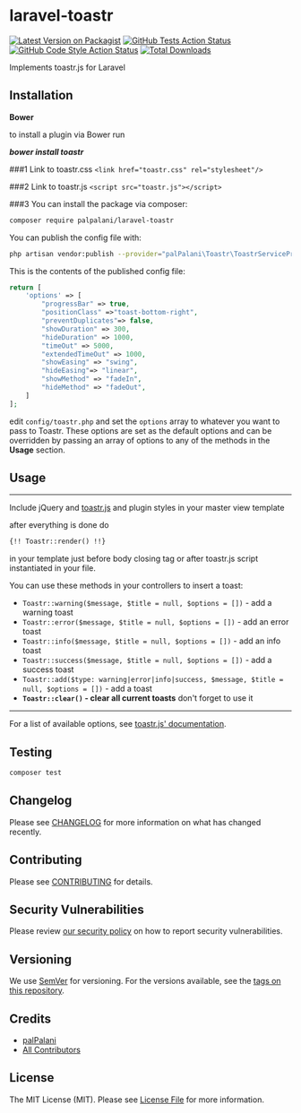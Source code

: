 # laravel-toastr

[![Latest Version on Packagist](https://img.shields.io/packagist/v/palpalani/laravel-toastr.svg?style=flat-square)](https://packagist.org/packages/palpalani/laravel-toastr)
[![GitHub Tests Action Status](https://img.shields.io/github/workflow/status/palpalani/laravel-toastr/run-tests?label=tests)](https://github.com/palpalani/laravel-toastr/actions?query=workflow%3ATests+branch%3Amaster)
[![GitHub Code Style Action Status](https://img.shields.io/github/workflow/status/palpalani/laravel-toastr/Check%20&%20fix%20styling?label=code%20style)](https://github.com/palpalani/laravel-toastr/actions?query=workflow%3A"Check+%26+fix+styling"+branch%3Amaster)
[![Total Downloads](https://img.shields.io/packagist/dt/palpalani/laravel-toastr.svg?style=flat-square)](https://packagist.org/packages/palpalani/laravel-toastr)

Implements toastr.js for Laravel

## Installation

**Bower**

to install a plugin via Bower run

***bower install toastr***

###1
Link to toastr.css  ```<link href="toastr.css" rel="stylesheet"/>```

###2 
Link to toastr.js  ```<script src="toastr.js"></script>```

###3
You can install the package via composer:

```bash
composer require palpalani/laravel-toastr
```

You can publish the config file with:
```bash
php artisan vendor:publish --provider="palPalani\Toastr\ToastrServiceProvider" --tag="laravel-toastr-config"
```

This is the contents of the published config file:

```php
return [
    'options' => [
        "progressBar" => true,
        "positionClass" =>"toast-bottom-right",
        "preventDuplicates"=> false,
        "showDuration" => 300,
        "hideDuration" => 1000,
        "timeOut" => 5000,
        "extendedTimeOut" => 1000,
        "showEasing" => "swing",
        "hideEasing"=> "linear",
        "showMethod" => "fadeIn",
        "hideMethod" => "fadeOut",
    ]
];
```

edit `config/toastr.php` and set the `options` array to whatever you want to pass to Toastr. These options are set as 
the default options and can be overridden by passing an array of options to any of the methods in the **Usage** section.

## Usage
-----

Include jQuery and [toastr.js](http://codeseven.github.io/toastr/) and plugin styles in your master view template  

after everything is done do
``` html
{!! Toastr::render() !!}
```
in your template just before body closing tag or after toastr.js script instantiated in your file.

You can use these methods in your controllers to insert a toast:
  - `Toastr::warning($message, $title = null, $options = [])` - add a warning toast
  - `Toastr::error($message, $title = null, $options = [])` - add an error toast
  - `Toastr::info($message, $title = null, $options = [])` - add an info toast
  - `Toastr::success($message, $title = null, $options = [])` - add a success toast
  - `Toastr::add($type: warning|error|info|success, $message, $title = null, $options = [])` - add a toast
  - **`Toastr::clear()` - clear all current toasts** don't forget to use it

---
For a list of available options, see [toastr.js' documentation](http://codeseven.github.io/toastr/demo.html).

## Testing

```bash
composer test
```

## Changelog

Please see [CHANGELOG](CHANGELOG.md) for more information on what has changed recently.

## Contributing

Please see [CONTRIBUTING](.github/CONTRIBUTING.md) for details.

## Security Vulnerabilities

Please review [our security policy](../../security/policy) on how to report security vulnerabilities.

## Versioning

We use [SemVer](http://semver.org/) for versioning. For the versions available, see the [tags on this repository](https://github.com/palpalani/laravel-toastr/tags).

## Credits

- [palPalani](https://github.com/palPalani)
- [All Contributors](../../contributors)

## License

The MIT License (MIT). Please see [License File](LICENSE.md) for more information.

